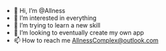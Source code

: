 - 👋 Hi, I’m @Allness
- 👀 I’m interested in everything
- 🌱 I’m trying to learn a new skill 
- 💞️ I’m looking to eventually create my own app
- 📫 How to reach me AllnessComplex@outlook.com

<!---
Allness/Allness is a ✨ special ✨ repository because its `README.md` (this file) appears on your GitHub profile.
You can click the Preview link to take a look at your changes.
--->
